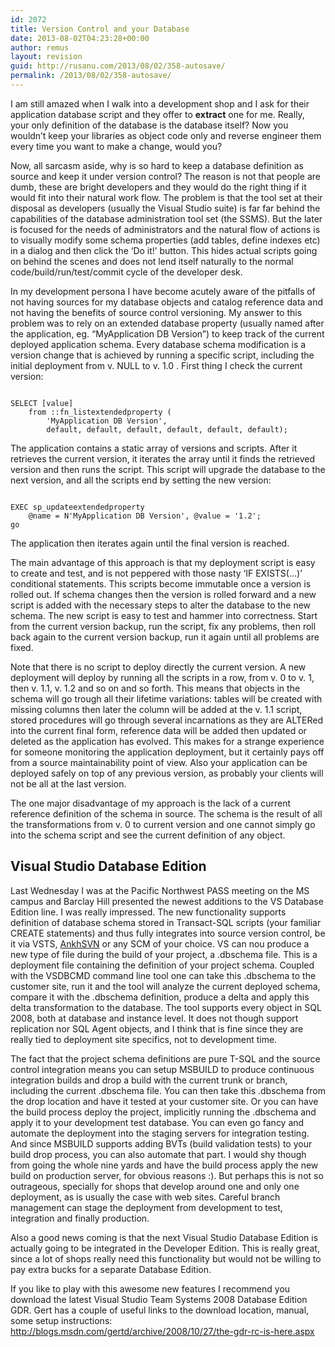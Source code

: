 ```yaml
---
id: 2072
title: Version Control and your Database
date: 2013-08-02T04:23:28+00:00
author: remus
layout: revision
guid: http://rusanu.com/2013/08/02/358-autosave/
permalink: /2013/08/02/358-autosave/
---
```

I am still amazed when I walk into a development shop and I ask for their application database script and they offer to **extract** one for me. Really, your only definition of the database is the database itself? Now you wouldn&#8217;t keep your libraries as object code only and reverse engineer them every time you want to make a change, would you?

Now, all sarcasm aside, why is so hard to keep a database definition as source and keep it under version control? The reason is not that people are dumb, these are bright developers and they would do the right thing if it would fit into their natural work flow. The problem is that the tool set at their disposal as developers (usually the Visual Studio suite) is far far behind the capabilities of the database administration tool set (the SSMS). But the later is focused for the needs of administrators and the natural flow of actions is to visually modify some schema properties (add tables, define indexes etc) in a dialog and then click the &#8216;Do it!&#8217; button. This hides actual scripts going on behind the scenes and does not lend itself naturally to the normal code/build/run/test/commit cycle of the developer desk.

<!--more-->

In my development persona I have become acutely aware of the pitfalls of not having sources for my database objects and catalog reference data and not having the benefits of source control versioning. My answer to this problem was to rely on an extended database property (usually named after the application, eg. &#8220;MyApplication DB Version&#8221;) to keep track of the current deployed application schema. Every database schema modification is a version change that is achieved by running a specific script, including the initial deployment from v. NULL to v. 1.0 . First thing I check the current version:

<pre><code class="prettyprint lang-sql">
SELECT [value] 
    from ::fn_listextendedproperty (
        'MyApplication DB Version', 
        default, default, default, default, default, default);
</code></pre>

The application contains a static array of versions and scripts. After it retrieves the current version, it iterates the array until it finds the retrieved version and then runs the script. This script will upgrade the database to the next version, and all the scripts end by setting the new version:

<pre><code class="prettyprint lang-sql">
EXEC sp_updateextendedproperty 
	@name = N'MyApplication DB Version', @value = '1.2';
go
</code></pre>

The application then iterates again until the final version is reached.

The main advantage of this approach is that my deployment script is easy to create and test, and is not peppered with those nasty &#8216;IF EXISTS(&#8230;)&#8217; conditional statements. This scripts become immutable once a version is rolled out. If schema changes then the version is rolled forward and a new script is added with the necessary steps to alter the database to the new schema. The new script is easy to test and hammer into correctness. Start from the current version backup, run the script, fix any problems, then roll back again to the current version backup, run it again until all problems are fixed.

Note that there is no script to deploy directly the current version. A new deployment will deploy by running all the scripts in a row, from v. 0 to v. 1, then v. 1.1, v. 1.2 and so on and so forth. This means that objects in the schema will go trough all their lifetime variations: tables will be created with missing columns then later the column will be added at the v. 1.1 script, stored procedures will go through several incarnations as they are ALTERed into the current final form, reference data will be added then updated or deleted as the application has evolved. This makes for a strange experience for someone monitoring the application deployment, but it certainly pays off from a source maintainability point of view. Also your application can be deployed safely on top of any previous version, as probably your clients will not be all at the last version.

The one major disadvantage of my approach is the lack of a current reference definition of the schema in source. The schema is the result of all the transformations from v. 0 to current version and one cannot simply go into the schema script and see the current definition of any object.

## Visual Studio Database Edition

Last Wednesday I was at the Pacific Northwest PASS meeting on the MS campus and Barclay Hill presented the newest additions to the VS Database Edition line. I was really impressed. The new functionality supports definition of database schema stored in Transact-SQL scripts (your familiar CREATE statements) and thus fully integrates into source version control, be it via VSTS, <a href="http://ankhsvn.open.collab.net/" target="_blank">AnkhSVN</a> or any SCM of your choice. VS can nou produce a new type of file during the build of your project, a .dbschema file. This is a deployment file containing the definition of your project schema. Coupled with the VSDBCMD command line tool one can take this .dbschema to the customer site, run it and the tool will analyze the current deployed schema, compare it with the .dbschema definition, produce a delta and apply this delta transformation to the database. The tool supports every object in SQL 2008, both at database and instance level. It does not though support replication nor SQL Agent objects, and I think that is fine since they are really tied to deployment site specifics, not to development time.

The fact that the project schema definitions are pure T-SQL and the source control integration means you can setup MSBUILD to produce continuous integration builds and drop a build with the current trunk or branch, including the current .dbschema file. You can then take this .dbschema from the drop location and have it tested at your customer site. Or you can have the build process deploy the project, implicitly running the .dbschema and apply it to your development test database. You can even go fancy and automate the deployment into the staging servers for integration testing. And since MSBUILD supports adding BVTs (build validation tests) to your build drop process, you can also automate that part. I would shy though from going the whole nine yards and have the build process apply the new build on production server, for obvious reasons :). But perhaps this is not so outrageous, specially for shops that develop around one and only one deployment, as is usually the case with web sites. Careful branch management can stage the deployment from development to test, integration and finally production.

Also a good news coming is that the next Visual Studio Database Edition is actually going to be integrated in the Developer Edition. This is really great, since a lot of shops really need this functionality but would not be willing to pay extra bucks for a separate Database Edition.

If you like to play with this awesome new features I recommend you download the latest Visual Studio Team Systems 2008 Database Edition GDR. Gert has a couple of useful links to the download location, manual, some setup instructions: <a href="http://blogs.msdn.com/gertd/archive/2008/10/27/the-gdr-rc-is-here.aspx" target="_blank">http://blogs.msdn.com/gertd/archive/2008/10/27/the-gdr-rc-is-here.aspx</a>